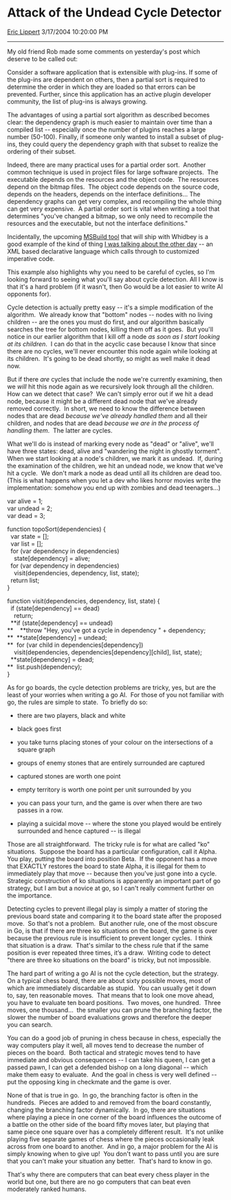 # Attack of the Undead Cycle Detector

[Eric Lippert](https://social.msdn.microsoft.com/profile/Eric%20Lippert) 3/17/2004 10:20:00 PM

-----

My old friend Rob made some comments on yesterday's post which deserve to be called out: 

Consider a software application that is extensible with plug-ins. If some of the plug-ins are dependent on others, then a partial sort is required to determine the order in which they are loaded so that errors can be prevented. Further, since this application has an active plugin developer community, the list of plug-ins is always growing.  
  
The advantages of using a partial sort algorithm as described becomes clear: the dependency graph is much easier to maintain over time than a compiled list -- especially once the number of plugins reaches a large number (50-100). Finally, if someone only wanted to install a subset of plug-ins, they could query the dependency graph with that subset to realize the ordering of their subset.  
  
 

Indeed, there are many practical uses for a partial order sort.  Another common technique is used in project files for large software projects.  The executable depends on the resources and the object code.  The resources depend on the bitmap files.  The object code depends on the source code, depends on the headers, depends on the interface definitions… The dependency graphs can get very complex, and recompiling the whole thing can get very expensive.  A partial order sort is vital when writing a tool that determines "you've changed a bitmap, so we only need to recompile the resources and the executable, but not the interface definitions." 

Incidentally, the upcoming [MSBuild tool](http://msdn.microsoft.com/msdntv/episode.aspx?xml=episodes/en/20040122VSNETAK/manifest.xml "http://msdn.microsoft.com/msdntv/episode.aspx?xml=episodes/en/20040122VSNETAK/manifest.xml") that will ship with Whidbey is a good example of the kind of thing [I was talking about the other day](http://blogs.msdn.com/ericlippert/archive/2004/03/04/83981.aspx "http://blogs.msdn.com/ericlippert/archive/2004/03/04/83981.aspx") -- an XML based declarative language which calls through to customized imperative code. 

This example also highlights why you need to be careful of cycles, so I'm looking forward to seeing what you'll say about cycle detection. All I know is that it's a hard problem (if it wasn't, then Go would be a lot easier to write AI opponents for). 

Cycle detection is actually pretty easy -- it's a simple modification of the algorithm.  We already know that "bottom" nodes -- nodes with no living children -- are the ones you must do first, and our algorithm basically searches the tree for bottom nodes, killing them off as it goes.  But you'll notice in our earlier algorithm that I kill off a node *as soon as I start looking at its children*.  I can do that in the acyclic case because I know that since there are no cycles, we'll never encounter this node again while looking at its children.  It's going to be dead shortly, so might as well make it dead now. 

But if there *are* cycles that include the node we're currently examining, then we *will* hit this node again as we recursively look through all the children.  How can we detect that case?  We can't simply error out if we hit a dead node, because it might be a different dead node that we've already removed correctly.  In short, we need to know the difference between nodes that are dead *because we've already handled them* and all their children, and nodes that are dead *because we are in the process of handling them*.  The latter are cycles. 

What we'll do is instead of marking every node as "dead" or "alive", we'll have three states: dead, alive and "wandering the night in ghostly torment".  When we start looking at a node's children, we mark it as undead.  If, during the examination of the children, we hit an undead node, we know that we've hit a cycle.  We don't mark a node as dead until all its children are dead too.  (This is what happens when you let a dev who likes horror movies write the implementation: somehow you end up with zombies and dead teenagers...) 

var alive = 1;  
var undead = 2;  
var dead = 3; 

function topoSort(dependencies) {  
  var state = \[\];  
  var list = \[\];   
  for (var dependency in dependencies)  
    state\[dependency\] = alive;   
  for (var dependency in dependencies)  
    visit(dependencies, dependency, list, state);  
  return list;  
} 

function visit(dependencies, dependency, list, state) {   
  if (state\[dependency\] == dead)  
    return;   
  **if (state\[dependency\] == undead)  
**    **throw "Hey, you've got a cycle in dependency " + dependency;  
**  **state\[dependency\] = undead;  
**  for (var child in dependencies\[dependency\])  
    visit(dependencies, dependencies\[dependency\]\[child\], list, state);   
  **state\[dependency\] = dead;  
**  list.push(dependency);  
} 

As for go boards, the cycle detection problems are tricky, yes, but are the least of your worries when writing a go AI.  For those of you not familiar with go, the rules are simple to state.  To briefly do so: 

  - there are two players, black and white

  - black goes first

  - you take turns placing stones of your colour on the intersections of a square graph

  - groups of enemy stones that are entirely surrounded are captured

  - captured stones are worth one point

  - empty territory is worth one point per unit surrounded by you

  - you can pass your turn, and the game is over when there are two passes in a row.

  - playing a suicidal move -- where the stone you played would be entirely surrounded and hence captured -- is illegal 

Those are all straightforward.  The tricky rule is for what are called "ko" situations.  Suppose the board has a particular configuration, call it Alpha.  You play, putting the board into position Beta.  If the opponent has a move that EXACTLY restores the board to state Alpha, it is illegal for them to immediately play that move -- because then you've just gone into a cycle.  Strategic construction of ko situations is apparently an important part of go strategy, but I am but a novice at go, so I can't really comment further on the importance. 

Detecting cycles to prevent illegal play is simply a matter of storing the previous board state and comparing it to the board state after the proposed move.  So that's not a problem.  But another rule, one of the most obscure in Go, is that if there are three ko situations on the board, the game is over because the previous rule is insufficient to prevent longer cycles.  I think that situation is a draw.  That's similar to the chess rule that if the same position is ever repeated three times, it’s a draw.  Writing code to detect "there are three ko situations on the board" is tricky, but not impossible. 

The hard part of writing a go AI is not the cycle detection, but the strategy.  On a typical chess board, there are about sixty possible moves, most of which are immediately discardable as stupid.  You can usually get it down to, say, ten reasonable moves.  That means that to look one move ahead, you have to evaluate ten board positions.  Two moves, one hundred.  Three moves, one thousand…  the smaller you can prune the branching factor, the slower the number of board evaluations grows and therefore the deeper you can search.  

You can do a good job of pruning in chess because in chess, especially the way computers play it well, all moves tend to decrease the number of pieces on the board.  Both tactical and strategic moves tend to have immediate and obvious consequences -- I can take his queen, I can get a passed pawn, I can get a defended bishop on a long diagonal -- which make them easy to evaluate.  And the goal in chess is very well defined -- put the opposing king in checkmate and the game is over.  

None of that is true in go.  In go, the branching factor is often in the hundreds.  Pieces are added to and removed from the board constantly, changing the branching factor dynamically.  In go, there are situations where playing a piece in one corner of the board influences the outcome of a battle on the other side of the board fifty moves later, but playing that same piece one square over has a completely different result.  It's not unlike playing five separate games of chess where the pieces occasionally leak across from one board to another.  And in go, a major problem for the AI is simply knowing when to give up\!  You don't want to pass until you are sure that you can't make your situation any better.  That's hard to know in go. 

That's why there are computers that can beat every chess player in the world but one, but there are no go computers that can beat even moderately ranked humans.

